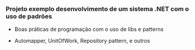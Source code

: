 ### Projeto exemplo desenvolvimento de um sistema .NET com o uso de padrões

- Boas práticas de programação com o uso de libs e patterns

- Automapper, UnitOfWork, Repository pattern, e outros